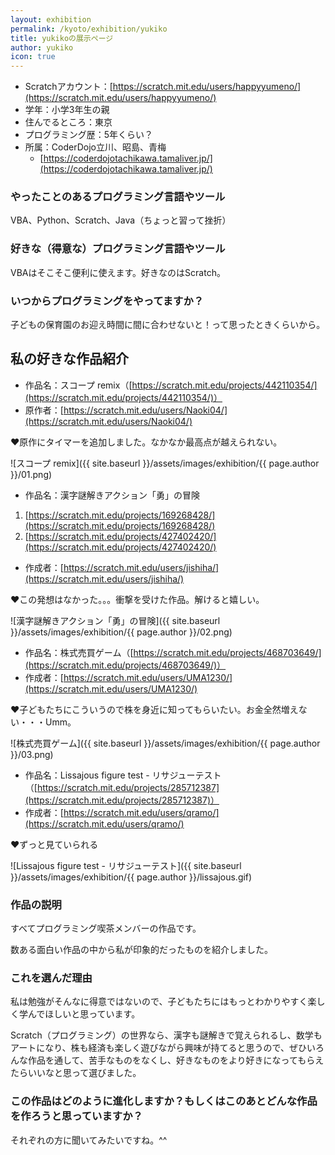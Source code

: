 ```yaml
---
layout: exhibition
permalink: /kyoto/exhibition/yukiko
title: yukikoの展示ページ
author: yukiko
icon: true
---
```

- Scratchアカウント：[https://scratch.mit.edu/users/happyyumeno/](https://scratch.mit.edu/users/happyyumeno/)
- 学年：小学3年生の親
- 住んでるところ：東京
- プログラミング歴：5年くらい？
- 所属：CoderDojo立川、昭島、青梅
  - [https://coderdojotachikawa.tamaliver.jp/](https://coderdojotachikawa.tamaliver.jp/)

### やったことのあるプログラミング言語やツール

VBA、Python、Scratch、Java（ちょっと習って挫折）

### 好きな（得意な）プログラミング言語やツール

VBAはそこそこ便利に使えます。好きなのはScratch。

### いつからプログラミングをやってますか？

子どもの保育園のお迎え時間に間に合わせないと！って思ったときくらいから。

## 私の好きな作品紹介

- 作品名：スコープ remix（[https://scratch.mit.edu/projects/442110354/](https://scratch.mit.edu/projects/442110354/)）
- 原作者：[https://scratch.mit.edu/users/Naoki04/](https://scratch.mit.edu/users/Naoki04/)

❤️原作にタイマーを追加しました。なかなか最高点が越えられない。

![スコープ remix]({{ site.baseurl }}/assets/images/exhibition/{{ page.author }}/01.png)

- 作品名：漢字謎解きアクション「勇」の冒険
1. [https://scratch.mit.edu/projects/169268428/](https://scratch.mit.edu/projects/169268428/)
2. [https://scratch.mit.edu/projects/427402420/](https://scratch.mit.edu/projects/427402420/)
- 作成者：[https://scratch.mit.edu/users/jishiha/](https://scratch.mit.edu/users/jishiha/)

❤️この発想はなかった。。。衝撃を受けた作品。解けると嬉しい。

![漢字謎解きアクション「勇」の冒険]({{ site.baseurl }}/assets/images/exhibition/{{ page.author }}/02.png)

- 作品名：株式売買ゲーム（[https://scratch.mit.edu/projects/468703649/](https://scratch.mit.edu/projects/468703649/)）
- 作成者：[https://scratch.mit.edu/users/UMA1230/](https://scratch.mit.edu/users/UMA1230/)

❤️子どもたちにこういうので株を身近に知ってもらいたい。お金全然増えない・・・Umm。

![株式売買ゲーム]({{ site.baseurl }}/assets/images/exhibition/{{ page.author }}/03.png)

- 作品名：Lissajous figure test - リサジューテスト（[https://scratch.mit.edu/projects/285712387](https://scratch.mit.edu/projects/285712387)）
- 作成者：[https://scratch.mit.edu/users/qramo/](https://scratch.mit.edu/users/qramo/)

❤️ずっと見ていられる

![Lissajous figure test - リサジューテスト]({{ site.baseurl }}/assets/images/exhibition/{{ page.author }}/lissajous.gif)

### 作品の説明

すべてプログラミング喫茶メンバーの作品です。

数ある面白い作品の中から私が印象的だったものを紹介しました。

### これを選んだ理由

私は勉強がそんなに得意ではないので、子どもたちにはもっとわかりやすく楽しく学んでほしいと思っています。

Scratch（プログラミング）の世界なら、漢字も謎解きで覚えられるし、数学もアートになり、株も経済も楽しく遊びながら興味が持てると思うので、ぜひいろんな作品を通して、苦手なものをなくし、好きなものをより好きになってもらえたらいいなと思って選びました。

### この作品はどのように進化しますか？もしくはこのあとどんな作品を作ろうと思っていますか？

それぞれの方に聞いてみたいですね。^^
